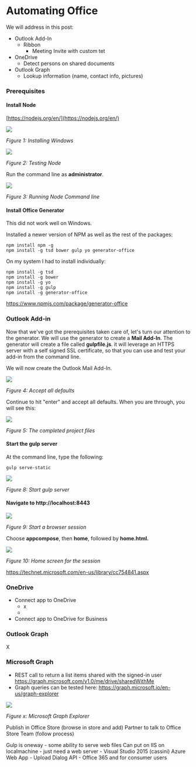 
# Automating Office

We will address in this post:

- Outlook Add-In
	- Ribbon
		- Meeting Invite with custom tet
- OneDrive
	- Detect persons on shared documents
- Outlook Graph
	- Lookup information (name, contact info, pictures)

### Prerequisites

#### Install Node

[https://nodejs.org/en/](https://nodejs.org/en/)

![](./images/snap00001.png)

_Figure 1: Installing Windows_

![](./images/snap0002.png)

_Figure 2: Testing Node_

Run the command line as **administrator**.

![](./images/snap0003.png)

_Figure 3: Running Node Command line_


#### Install Office Generator

This did not work well on Windows.

Installed a newer version of NPM as well as the rest of the packages:

    npm install npm -g
    npm install -g tsd bower gulp yo generator-office

On my system I had to install individually:
    
    npm install -g tsd
    npm install -g bower
    npm install -g yo
    npm install -g gulp
    npm install -g generator-office
    
[https://www.npmjs.com/package/generator-office ](https://www.npmjs.com/package/generator-office )


### Outlook Add-in

Now that we've got the prerequisites taken care of, let's turn our attention to the generator. We will use the generator to create a **Mail Add-In**. The generator will create a file called **gulpfile.js**. it will leverage an HTTPS server with a self signed SSL certificate, so that you can use and test your add-in from the command line.

We will now create the Outlook Mail Add-In.


![](./images/snap0006.png)

_Figure 4: Accept all defaults_

Continue to hit "enter" and accept all defaults. When you are through, you will see this:

![](./images/snap0007.png)

_Figure 5: The completed project files_

#### Start the gulp server

At the command line, type the following:

	gulp serve-static

![](./images/snap0008.png)

_Figure 8: Start gulp server_


#### Navigate to http://localhost:8443

![](./images/snap0009.png)

_Figure 9: Start a browser session_

Choose **appcompose**, then **home**, followed by **home.html.**


![](./images/snap0010.png)

_Figure 10: Home screen for the session_




https://technet.microsoft.com/en-us/library/cc754841.aspx




### OneDrive

- Connect app to OneDrive
	- x
	-
- Connect app to OneDrive for Business

### Outlook Graph

X

### Microsoft Graph
- REST call to return a list items shared with the signed-in user https://graph.microsoft.com/v1.0/me/drive/sharedWithMe
- Graph queries can be tested here: https://graph.microsoft.io/en-us/graph-explorer

![](./images/snap1001.png)

_Figure x: Microsoft Graph Explorer_




Publish in Office Store (browse in store and add)
Partner to talk to Office Store Team (follow process)

Gulp is oneway - some ability to serve web files
Can put on IIS on localmachine - just need a web server - Visual Studio 2015 (cassini)
Azure Web App - Upload 
Dialog API - Office 365 and for consumer users
